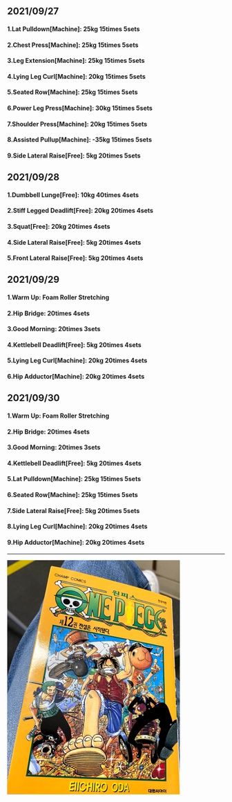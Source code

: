 ## 2021/09/27
#### 1.Lat Pulldown\[Machine\]: 25kg 15times 5sets
#### 2.Chest Press\[Machine\]: 25kg 15times 5sets
#### 3.Leg Extension\[Machine\]: 25kg 15times 5sets
#### 4.Lying Leg Curl\[Machine\]: 20kg 15times 5sets
#### 5.Seated Row\[Machine\]: 25kg 15times 5sets
#### 6.Power Leg Press\[Machine\]: 30kg 15times 5sets
#### 7.Shoulder Press\[Machine\]: 20kg 15times 5sets
#### 8.Assisted Pullup\[Machine\]: -35kg 15times 5sets
#### 9.Side Lateral Raise\[Free\]: 5kg 20times 5sets

## 2021/09/28
#### 1.Dumbbell Lunge\[Free\]: 10kg 40times 4sets
#### 2.Stiff Legged Deadlift\[Free\]: 20kg 20times 4sets
#### 3.Squat\[Free\]: 20kg 20times 4sets
#### 4.Side Lateral Raise\[Free\]: 5kg 20times 4sets
#### 5.Front Lateral Raise\[Free\]: 5kg 20times 4sets

## 2021/09/29
#### 1.Warm Up: Foam Roller Stretching
#### 2.Hip Bridge: 20times 4sets
#### 3.Good Morning: 20times 3sets
#### 4.Kettlebell Deadlift\[Free\]: 5kg 20times 4sets
#### 5.Lying Leg Curl\[Machine\]: 20kg 20times 4sets
#### 6.Hip Adductor\[Machine\]: 20kg 20times 4sets

## 2021/09/30
#### 1.Warm Up: Foam Roller Stretching
#### 2.Hip Bridge: 20times 4sets
#### 3.Good Morning: 20times 3sets
#### 4.Kettlebell Deadlift\[Free\]: 5kg 20times 4sets
#### 5.Lat Pulldown\[Machine\]: 25kg 15times 5sets
#### 6.Seated Row\[Machine\]: 25kg 15times 5sets
#### 7.Side Lateral Raise\[Free\]: 5kg 20times 5sets
#### 8.Lying Leg Curl\[Machine\]: 20kg 20times 4sets
#### 9.Hip Adductor\[Machine\]: 20kg 20times 4sets

---
<img src='./_resources/__012.png' width='400px' />
